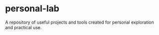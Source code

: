# personal-lab

A repository of useful projects and tools created for personal exploration and practical use.
